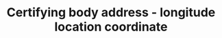 ---
title: 'Certifying body address - longitude location coordinate'
slug: 'certifying-body-longitude-location-coordinate'
description: 'Longitude location coordinates in decimal degrees (DD). Recording 4 digits to the right of the decimal provides an accuracy of 10m.'
comment: 'Example of a longitude coordinate in Bolivia: -62.0244'
required: False
policy: 'Geo value. Single value only.'
---